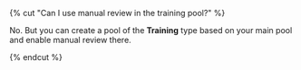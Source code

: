 {% cut "Can I use manual review in the training pool?" %}

No. But you can create a pool of the **Training** type based on your main pool and enable manual review there.

{% endcut %}